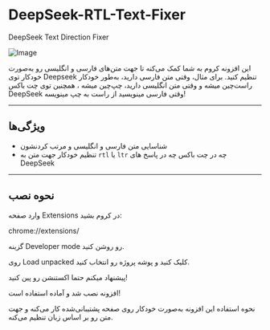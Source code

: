 # DeepSeek-RTL-Text-Fixer
DeepSeek Text Direction Fixer


![Image](https://github.com/user-attachments/assets/e8744e95-50a6-4227-8db5-dba420b1473c)


این افزونه کروم به شما کمک می‌کنه تا جهت متن‌های فارسی و انگلیسی رو به‌صورت خودکار توی Deepseek تنظیم کنید. برای مثال، وقتی متن فارسی دارید، به‌طور خودکار راست‌چین میشه و وقتی متن انگلیسی دارید، چپ‌چین میشه ، همچنین توی چت باکس DeepSeek وقتی فارسی مینویسید از راست به چپ مینویسه!

---
## ویژگی‌ها
- شناسایی متن فارسی و انگلیسی و مرتب کردنشون
- تنظیم خودکار جهت متن به `rtl` یا `ltr` چه در چت باکس چه در پاسخ های DeepSeek

---

## نحوه نصب
وارد صفحه Extensions در کروم بشید:

chrome://extensions/

گزینه Developer mode رو روشن کنید.

روی Load unpacked کلیک کنید و پوشه پروژه رو انتخاب کنید.

پیشنهاد میکنم حتما اکستنشن رو پین کنید!

افزونه نصب شد و آماده استفاده است!

نحوه استفاده این افزونه به‌صورت خودکار روی صفحه‌ پشتیبانی‌شده کار می‌کنه و جهت متن رو بر اساس زبان تنظیم می‌کنه.
